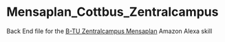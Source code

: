# Mensaplan_Cottbus_Zentralcampus
 
Back End file for the <a href="https://skills-store.amazon.de/deeplink/dp/B098YF8X6R?deviceType=app&share&refSuffix=ss_copy">B-TU Zentralcampus Mensaplan</a> Amazon Alexa skill
